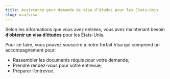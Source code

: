 ```yaml
---
title: Assistance pour demande de visa d’études pour les États-Unis
slug: usa/visa
---
```

Selon les informations que vous avez entrées, vous avez maintenant besoin **d’obtenir un visa d’études** pour les États-Unis.

Pour ce faire, vous pouvez souscrire à notre forfait Visa qui comprend un accompagnement pour:
- Rassembler les documents réquis pour votre demande;
- Prendre rendez-vous pour votre entrevue;
- Préparer l’entrevue.
